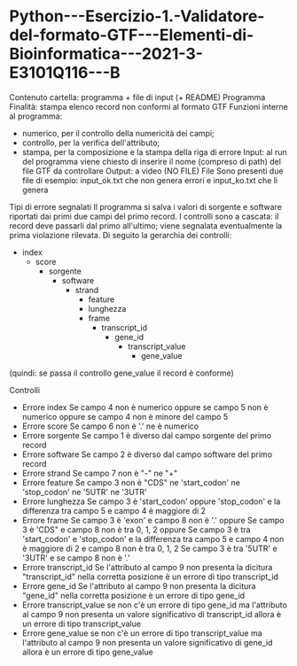 # Python---Esercizio-1.-Validatore-del-formato-GTF---Elementi-di-Bioinformatica---2021-3-E3101Q116---B

Contenuto cartella: programma + file di input (+ README)
Programma
Finalità: stampa elenco record non conformi al formato GTF
Funzioni interne al programma: 
- numerico, per il controllo della numericità dei campi; 
- controllo, per la verifica dell'attributo; 
- stampa, per la composizione e la stampa della riga di errore
Input: al run del programma viene chiesto di inserire il nome (compreso di path) del file GTF da controllare
Output: a video (NO FILE)
File
Sono presenti due file di esempio: input_ok.txt che non genera errori e input_ko.txt che li genera

Tipi di errore segnalati
Il programma si salva i valori di sorgente e software riportati dai primi due campi del primo record.
I controlli sono a cascata: il record deve passarli dal primo all'ultimo; 
viene segnalata eventualmente la prima violazione rilevata.
Di seguito la gerarchia dei controlli:
- index
	- score
		- sorgente
			- software
				- strand
					- feature
					- lunghezza
					- frame
						- transcript_id
							- gene_id
								- transcript_value
									- gene_value
									
(quindi: se passa il controllo gene_value il record è conforme)


Controlli
- Errore index
Se campo 4 non è numerico oppure
se campo 5 non è numerico oppure
se campo 4 non è minore del campo 5
- Errore score
Se campo 6 non è '.' ne è numerico
- Errore sorgente
Se campo 1 è diverso dal campo sorgente del primo record
- Errore software
Se campo 2 è diverso dal campo software del primo record	
- Errore strand
Se campo 7 non è "-" ne "+"
- Errore feature
Se campo 3 non è "CDS" ne 'start_codon' ne 'stop_codon' ne '5UTR' ne '3UTR'
- Errore lunghezza
Se campo 3 è 'start_codon' oppure 'stop_codon' e la differenza tra campo 5 e campo 4 è maggiore di 2
- Errore frame
Se campo 3 è 'exon' e campo 8 non è '.' oppure
Se campo 3 è 'CDS"  e campo 8 non è tra 0, 1, 2 oppure
Se campo 3 è tra 'start_codon' e 'stop_codon' e la differenza tra campo 5 e campo 4 non è maggiore di 2 e campo 8 non è tra 0, 1, 2 
Se campo 3 è tra '5UTR' e '3UTR' e se campo 8 non è '.'
- Errore transcript_id
Se l'attributo al campo 9 non presenta la dicitura "transcript_id" nella corretta posizione è un errore di tipo transcript_id
- Errore gene_id
Se l'attributo al campo 9 non presenta la dicitura "gene_id" nella corretta posizione è un errore di tipo gene_id
- Errore transcript_value
se non c'è un errore di tipo gene_id ma l'attributo al campo 9 non presenta un valore significativo di transcript_id allora è un errore di tipo transcript_value
- Errore gene_value
se non c'è un errore di tipo transcript_value ma l'attributo al campo 9 non presenta un valore significativo di gene_id allora è un errore di tipo gene_value
